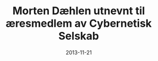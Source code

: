 ---
title: Morten Dæhlen utnevnt til æresmedlem av Cybernetisk Selskab
tags: cyb, minor
year: 2013
date: 2013-11-21
sources:
  - https://github.com/cybernetisk/cyb50-hefte CYB50 Jubileumsbok
view: none
---